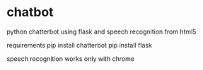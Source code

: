 # chatbot
python chatterbot using flask and speech recognition from html5

requirements
pip install chatterbot
pip install flask


speech recognition works only with chrome
